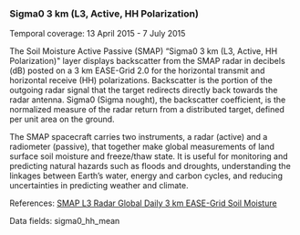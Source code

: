 ### Sigma0 3 km (L3, Active, HH Polarization)
Temporal coverage: 13 April 2015 - 7 July 2015

The Soil Moisture Active Passive (SMAP) “Sigma0 3 km (L3, Active, HH Polarization)" layer displays backscatter from the SMAP radar in decibels (dB) posted on a 3 km EASE-Grid 2.0 for the horizontal transmit and horizontal receive (HH) polarizations. Backscatter is the portion of the outgoing radar signal that the target redirects directly back towards the radar antenna. Sigma0 (Sigma nought), the backscatter coefficient, is the normalized measure of the radar return from a distributed target, defined per unit area on the ground.

The SMAP spacecraft carries two instruments, a radar (active) and a radiometer (passive), that together make global measurements of land surface soil moisture and freeze/thaw state. It is useful for monitoring and predicting natural hazards such as floods and droughts, understanding the linkages between Earth’s water, energy and carbon cycles, and reducing uncertainties in predicting weather and climate.

References: [SMAP L3 Radar Global Daily 3 km EASE-Grid Soil Moisture](http://nsidc.org/data/spl3sma/)

Data fields: sigma0_hh_mean
